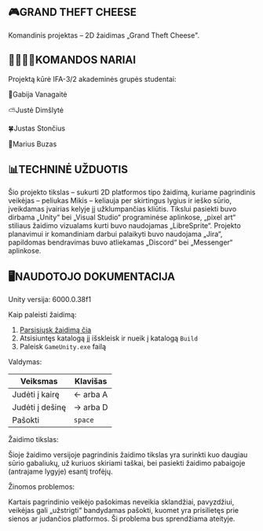🎮GRAND THEFT CHEESE
-----------------------------------------------------------

Komandinis projektas – 2D žaidimas „Grand Theft Cheese".

👨‍👨‍👦‍👦KOMANDOS NARIAI
----------------------------------------------------------

Projektą kūrė IFA-3/2 akademinės grupės studentai:

🌸Gabija Vanagaitė

⛅Justė Dimšlytė

🍀Justas Stončius

🧃Marius Buzas


📊TECHNINĖ UŽDUOTIS
----------------------------------------------------------

Šio projekto tikslas – sukurti 2D platformos tipo žaidimą, kuriame pagrindinis veikėjas – peliukas Mikis – keliauja per skirtingus lygius ir ieško sūrio, įveikdamas įvairias kelyje jį užklumpančias kliūtis. Tikslui pasiekti buvo dirbama „Unity“ bei „Visual Studio“ programinėse aplinkose, „pixel art“ stiliaus žaidimo vizualams kurti buvo naudojamas „LibreSprite“. Projekto planavimui ir komandiniam darbui palaikyti buvo naudojama „Jira“, papildomas bendravimas buvo atliekamas „Discord“ bei „Messenger“ aplinkose.


🖥️NAUDOTOJO DOKUMENTACIJA
----------------------------------------------------------------

Unity versija: 6000.0.38f1

Kaip paleisti žaidimą:

1. [Parsisiųsk žaidimą čia](https://github.com/user-attachments/files/20355250/GTCgame.zip)
2. Atsisiuntęs katalogą jį išskleisk ir nueik į katalogą ``Build``
3. Paleisk ``GameUnity.exe`` failą

Valdymas:

| Veiksmas        | Klavišas  |
|-----------------|-----------|
| Judėti į kairę  | ← arba A  |
| Judėti į dešinę | → arba D  |
| Pašokti         | ``space`` |

Žaidimo tikslas:

Šioje žaidimo versijoje pagrindinis žaidimo tikslas yra surinkti kuo daugiau sūrio gabaliukų, už kuriuos skiriami taškai, bei pasiekti žaidimo pabaigoje (antrajame lygyje) esantį trofėjų.

Žinomos problemos:

Kartais pagrindinio veikėjo pašokimas neveikia sklandžiai, pavyzdžiui, veikėjas gali „užstrigti“ bandydamas pašokti, kuomet yra prisilietęs prie sienos ar judančios platformos. Ši problema bus sprendžiama ateityje.







